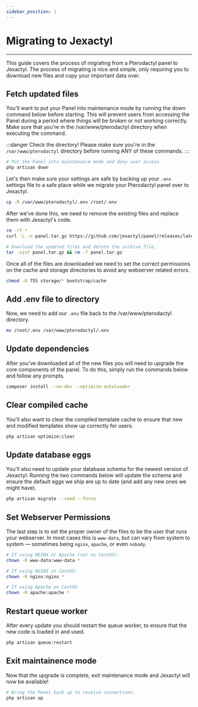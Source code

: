 ```yaml
---
sidebar_position: 1
---
```


# Migrating to Jexactyl
***
This guide covers the process of migrating from a Pterodactyl panel to Jexactyl.
The process of migrating is nice and simple, only requiring you to download new
files and copy your important data over.

## Fetch updated files

You'll want to put your Panel into maintenance mode by running the down command below before starting. This will prevent users from accessing the Panel during a period where things will be broken or not working correctly. Make sure that you're in the /var/www/pterodactyl directory when executing the command.

:::danger Check the directory!
Please make sure you're in the `/var/www/pterodactyl` directory before running ANY of these commands.
:::
```bash
# Put the Panel into maintenance mode and deny user access
php artisan down
```

Let's then make sure your settings are safe
 by backing up your `.env` settings file to a safe place while we 
migrate your Pterodactyl panel over to Jexactyl.
```bash
cp -R /var/www/pterodactyl/.env /root/.env
```

After we've done this, we need to remove the existing files and replace them with Jexactyl's code.
```bash
rm -rf *
curl -L -o panel.tar.gz https://github.com/jexactyl/panel/releases/latest/download/panel.tar.gz

# Download the updated files and delete the archive file.
tar -xzvf panel.tar.gz && rm -f panel.tar.gz
```

Once all of the files are downloaded we need to set the correct permissions 
on the cache and storage directories to avoid any webserver related errors.
```bash
chmod -R 755 storage/* bootstrap/cache
```

## Add .env file to directory
Now, we need to add our `.env` file back to the /var/www/pterodactyl directory.
```bash
mv /root/.env /var/www/pterodactyl/.env
```

## Update dependencies
After you've downloaded all of the new files you will need to 
upgrade the core components of the panel. To do this, simply 
run the commands below and follow any prompts.
```bash
composer install --no-dev --optimize-autoloader
```

## Clear compiled cache
You'll also want to clear the compiled template cache to 
ensure that new and modified templates show up correctly for users.
```bash
php artisan optimize:clear
```

## Update database eggs
You'll also need to update your database schema for the newest 
version of Jexactyl. Running the two commands below will update 
the schema and ensure the default eggs we ship are up to date 
(and add any new ones we might have).
```bash
php artisan migrate --seed --force
```

## Set Webserver Permissions
The last step is to set the proper owner of the files to be the 
user that runs your webserver. In most cases this is `www-data`, but 
can vary from system to system — sometimes being `nginx`, `apache`, or even `nobody`.
```bash
# If using NGINX or Apache (not on CentOS):
chown -R www-data:www-data *

# If using NGINX on CentOS:
chown -R nginx:nginx *

# If using Apache on CentOS
chown -R apache:apache *
```

## Restart queue worker
After every update you should restart the queue worker, to
ensure that the new code is loaded in and used.
```bash
php artisan queue:restart
```

## Exit maintainence mode
Now that the upgrade is complete, exit maintenance mode and Jexactyl will now be available!
```bash
# Bring the Panel back up to receive connections.
php artisan up
```


